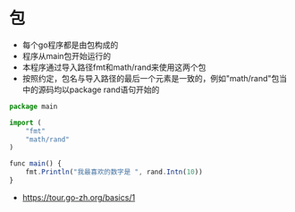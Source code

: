 # 包
- 每个go程序都是由包构成的
- 程序从main包开始运行的
- 本程序通过导入路径fmt和math/rand来使用这两个包
- 按照约定，包名与导入路径的最后一个元素是一致的，例如"math/rand"包当中的源码均以package rand语句开始的
```js
package main

import (
	"fmt"
	"math/rand"
)

func main() {
	fmt.Println("我最喜欢的数字是 ", rand.Intn(10))
}
```
- https://tour.go-zh.org/basics/1
